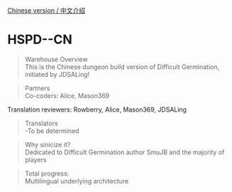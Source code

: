 [Chinese version / 中文介绍](README-CN.md)

# HSPD--CN  
>Warehouse Overview  
This is the Chinese dungeon build version of Difficult Germination, initiated by JDSALing!  

>Partners  
Co-coders: Alice, Mason369  

Translation reviewers: Rowberry, Alice, Mason369, JDSALing  

>Translators  
-To be determined  

>Why sinicize it?  
Dedicated to Difficult Germination author SmuJB and the majority of players  

>Total progress:  
Multilingual underlying architecture
